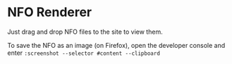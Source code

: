 # NFO Renderer

Just drag and drop NFO files to the site to view them.

To save the NFO as an image (on Firefox), open the developer console and enter `:screenshot --selector #content --clipboard`